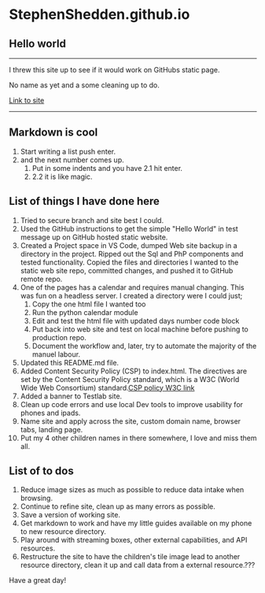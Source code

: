 # StephenShedden.github.io

## Hello world

---

I threw this site up to see if it would work on GitHubs static page.

No name as yet and a some cleaning up to do.

[Link to site](https://StephenShedden.github.io)

---

## Markdown is cool

1. Start writing a list push enter.
2. and the next number comes up.
   1. Put in some indents and you have 2.1 hit enter.
   2. 2.2 it is like magic.

## List of things I have done here

1. Tried to secure branch and site best I could.
2. Used the GitHub instructions to get the simple "Hello World" in test message up on GitHub hosted static website.
3. Created a Project space in VS Code, dumped Web site backup in a directory in the project. Ripped out the Sql and PhP components and tested functionality. Copied the files and directories I wanted to the static web site repo, committed changes, and pushed it to GitHub remote repo.
4. One of the pages has a calendar and requires manual changing. This was fun on a headless server. I created a directory were I could just;
    1. Copy the one html file I wanted too
    2. Run the python calendar module
    3. Edit and test the html file with updated days number code block
    4. Put back into web site and test on local machine before pushing to production repo.
    5. Document the workflow and, later, try to automate the majority of the manuel labour.
5. Updated this README.md file.
6. Added Content Security Policy (CSP) to index.html. The directives are set by the Content Security Policy standard, which is a W3C (World Wide Web Consortium) standard.[CSP policy W3C link](https://www.w3.org/TR/CSP3/)
7. Added a banner to Testlab site.
8. Clean up code errors and use local Dev tools to improve usability for phones and ipads.
9. Name site and apply across the site, custom domain name, browser tabs, landing page.
10. Put my 4 other children names in there somewhere, I love and miss them all.

## List of to dos

1. Reduce image sizes as much as possible to reduce data intake when browsing.
2. Continue to refine site, clean up as many errors as possible.
3. Save a version of working site.
4. Get markdown to work and have my little guides available on my phone to new resource directory.
5. Play around with streaming boxes, other external capabilities, and API resources.
6. Restructure the site to have the children's tile image lead to another resource directory, clean it up and call data from a external resource.???

Have a great day!
